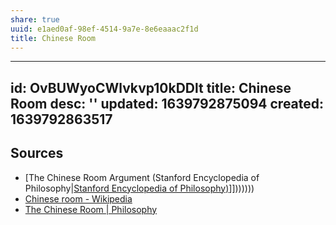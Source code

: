 ```yaml
---
share: true
uuid: e1aed0af-98ef-4514-9a7e-8e6eaaac2f1d
title: Chinese Room
---
```

---
id: OvBUWyoCWlvkvp10kDDlt
title: Chinese Room
desc: ''
updated: 1639792875094
created: 1639792863517
---

## Sources

* [The Chinese Room Argument (Stanford Encyclopedia of Philosophy|[Stanford Encyclopedia of Philosophy)](/undefined)]]))))))
* [Chinese room - Wikipedia](https://en.wikipedia.org/wiki/Chinese_room)
* [The Chinese Room | Philosophy](https://philosophy.tamucc.edu/notes/chinese-room)